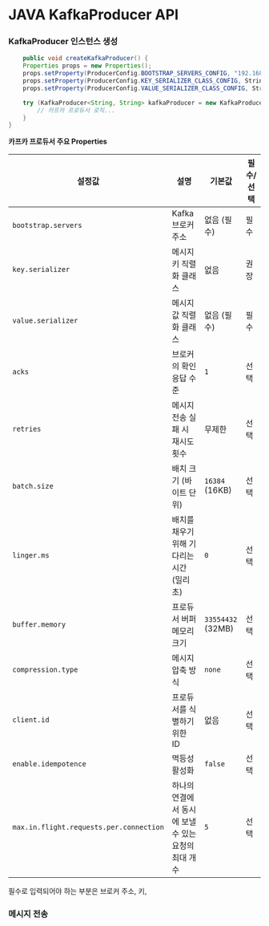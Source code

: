 # JAVA KafkaProducer API

### KafkaProducer 인스턴스 생성

```java
    public void createKafkaProducer() {
    Properties props = new Properties();
    props.setProperty(ProducerConfig.BOOTSTRAP_SERVERS_CONFIG, "192.168.56.101:9092");
    props.setProperty(ProducerConfig.KEY_SERIALIZER_CLASS_CONFIG, StringSerializer.class.getName());
    props.setProperty(ProducerConfig.VALUE_SERIALIZER_CLASS_CONFIG, StringSerializer.class.getName());

    try (KafkaProducer<String, String> kafkaProducer = new KafkaProducer<>(props)) {
        // 카프카 프로듀서 로직...
    }
}
```

**카프카 프로듀서 주요 Properties**

| **설정값**                                 | **설명**                         | **기본값**           | **필수/선택** |
|-----------------------------------------|--------------------------------|-------------------|-----------|
| `bootstrap.servers`                     | Kafka 브로커 주소                   | 없음 (필수)           | 필수        |
| `key.serializer`                        | 메시지 키 직렬화 클래스                  | 없음                | 권장        |
| `value.serializer`                      | 메시지 값 직렬화 클래스                  | 없음 (필수)           | 필수        |
| `acks`                                  | 브로커의 확인 응답 수준                  | `1`               | 선택        |
| `retries`                               | 메시지 전송 실패 시 재시도 횟수             | 무제한               | 선택        |
| `batch.size`                            | 배치 크기 (바이트 단위)                 | `16384` (16KB)    | 선택        |
| `linger.ms`                             | 배치를 채우기 위해 기다리는 시간 (밀리초)       | `0`               | 선택        |
| `buffer.memory`                         | 프로듀서 버퍼 메모리 크기                 | `33554432` (32MB) | 선택        |
| `compression.type`                      | 메시지 압축 방식                      | `none`            | 선택        |
| `client.id`                             | 프로듀서를 식별하기 위한 ID               | 없음                | 선택        |
| `enable.idempotence`                    | 멱등성 활성화                        | `false`           | 선택        |
| `max.in.flight.requests.per.connection` | 하나의 연결에서 동시에 보낼 수 있는 요청의 최대 개수 | `5`               | 선택        |


필수로 입력되어야 하는 부분은 브로커 주소, 키, 

### 메시지 전송
